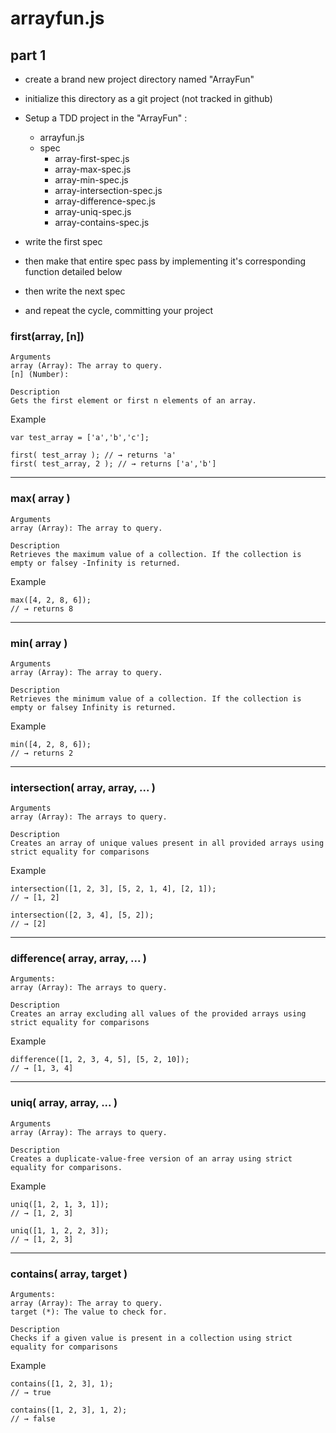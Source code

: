 # arrayfun.js
## part 1

- create a brand new project directory named "ArrayFun"
- initialize this directory as a git project (not tracked in github)
- Setup a TDD project in the "ArrayFun" :
  - arrayfun.js
  - spec
    - array-first-spec.js
    - array-max-spec.js
    - array-min-spec.js
    - array-intersection-spec.js
    - array-difference-spec.js
    - array-uniq-spec.js
    - array-contains-spec.js
    
- write the first spec
- then make that entire spec pass by implementing it's corresponding function detailed below
- then write the next spec
- and repeat the cycle, committing your project

### first(array, [n])

````
Arguments
array (Array): The array to query.
[n] (Number): 

Description
Gets the first element or first n elements of an array. 
````

Example  
````
var test_array = ['a','b','c'];

first( test_array ); // → returns 'a'
first( test_array, 2 ); // → returns ['a','b']
````

----

### max( array )

````
Arguments
array (Array): The array to query.

Description
Retrieves the maximum value of a collection. If the collection is empty or falsey -Infinity is returned.
````

Example  
````
max([4, 2, 8, 6]);
// → returns 8
````

----

### min( array )

````
Arguments
array (Array): The array to query.

Description
Retrieves the minimum value of a collection. If the collection is empty or falsey Infinity is returned. 
````

Example  
````
min([4, 2, 8, 6]);
// → returns 2
````

----

### intersection( array, array, ... )

````
Arguments
array (Array): The arrays to query.

Description
Creates an array of unique values present in all provided arrays using strict equality for comparisons
````

Example  
````
intersection([1, 2, 3], [5, 2, 1, 4], [2, 1]);
// → [1, 2]

intersection([2, 3, 4], [5, 2]);
// → [2]
````

----

### difference( array, array, ... )

````
Arguments:
array (Array): The arrays to query.

Description
Creates an array excluding all values of the provided arrays using strict equality for comparisons
````

Example  
````
difference([1, 2, 3, 4, 5], [5, 2, 10]);
// → [1, 3, 4]
````

----

### uniq( array, array, ... )

````
Arguments
array (Array): The arrays to query.

Description
Creates a duplicate-value-free version of an array using strict equality for comparisons.
````

Example
````
uniq([1, 2, 1, 3, 1]);
// → [1, 2, 3]

uniq([1, 1, 2, 2, 3]);
// → [1, 2, 3]

````

----

### contains( array, target )

````
Arguments:
array (Array): The array to query.
target (*): The value to check for.

Description
Checks if a given value is present in a collection using strict equality for comparisons
````

Example
````
contains([1, 2, 3], 1);
// → true

contains([1, 2, 3], 1, 2);
// → false
````